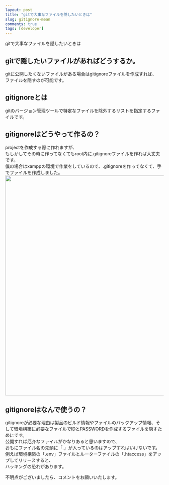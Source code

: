 ```yaml
---
layout: post
title: "gitで大事なファイルを隠したいときは"
slug: gitignore-mean
comments: true
tags: [developer]
---
```

gitで大事なファイルを隠したいときは  

## gitで隠したいファイルがあればどうするか。
gitに公開したくないファイルがある場合はgitignoreファイルを作成すれば、  
ファイルを隠すのが可能です。

## gitignoreとは
gitのバージョン管理ツールで特定なファイルを除外するリストを指定するファイルです。  

## gitignoreはどうやって作るの？
projectを作成する際に作れますが、  
もしかしてその時に作ってなくてもroot内に.gitignoreファイルを作れば大丈夫です。  
僕の場合はxamppの環境で作業をしているので、.gitignoreを作ってなくて、手でファイルを作成しました。  
<img src="https://drive.google.com/uc?export=view&id=11iWos6dQFHMLzomc2Z7aGabRp7l_b3HP"  width="700"> 

## gitignoreはなんで使うの？
gitignoreが必要な理由は製品のビルド情報やファイルのバックアップ情報、そして環境構築に必要なファイルでIDとPASSWORDを作成するファイルを隠すためにです。  
公開すれば厄介なファイルがかなりあると思いますので、  
おもにファイル名の先頭に「.」が入っているのはアップすればいけないです。  
例えば環境構築の「.env」ファイルとルーターファイルの「.htaccess」をアップしてリリースすると、  
ハッキングの恐れがあります。  

不明点がございましたら、コメントをお願いいたします。  

